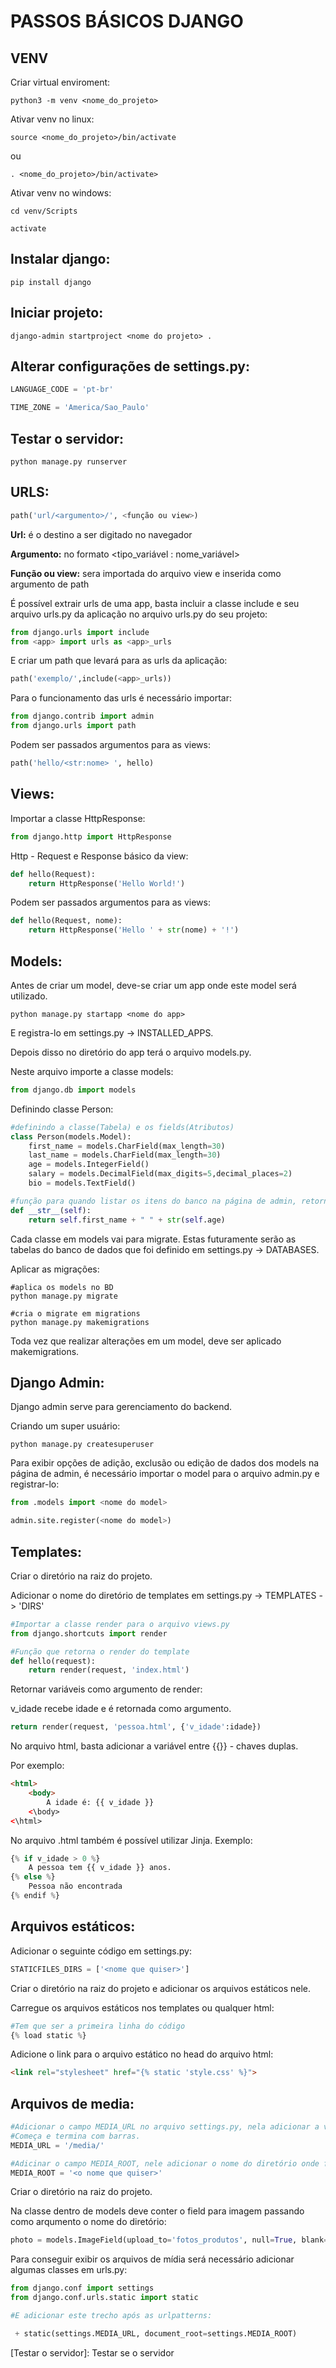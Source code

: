 PASSOS BÁSICOS DJANGO
==================================================

## VENV

Criar virtual enviroment:
    
```shell
python3 -m venv <nome_do_projeto>
```
    
Ativar venv no linux:
    
```shell
source <nome_do_projeto>/bin/activate
```

ou

```shell
. <nome_do_projeto>/bin/activate>
```
    
Ativar venv no windows:
    
```shell
cd venv/Scripts
```

```shell
activate
```
        
## Instalar django:

```shell
pip install django
```

## Iniciar projeto:

```shell
django-admin startproject <nome do projeto> .
```

## Alterar configurações de settings.py:

```python
LANGUAGE_CODE = 'pt-br'
```

```python
TIME_ZONE = 'America/Sao_Paulo'
```

## Testar o servidor:

```shell
python manage.py runserver
```

## URLS:
    
```python
path('url/<argumento>/', <função ou view>)
```

**Url:** é o destino a ser digitado no navegador

**Argumento:** no formato <tipo_variável : nome_variável>

**Função ou view:** sera importada do arquivo view e inserida como argumento de path

É possível extrair urls de uma app, basta incluir a classe include e seu arquivo urls.py da aplicação no arquivo urls.py do seu projeto:
    
```python
from django.urls import include
from <app> import urls as <app>_urls
```
        
E criar um path que levará para as urls da aplicação:
    
```python
path('exemplo/',include(<app>_urls))
```

Para o funcionamento das urls é necessário importar:

```python
from django.contrib import admin
from django.urls import path
```

Podem ser passados argumentos para as views:

```python
path('hello/<str:nome> ', hello)
```
    
## Views:

Importar a classe HttpResponse:

```python
from django.http import HttpResponse
```
    
Http - Request e Response básico da view:

```python
def hello(Request):
    return HttpResponse('Hello World!')
```

Podem ser passados argumentos para as views:

```python
def hello(Request, nome):
    return HttpResponse('Hello ' + str(nome) + '!')
```
            
## Models:

Antes de criar um model, deve-se criar um app onde este model será utilizado.

```shel
python manage.py startapp <nome do app>
```

E registra-lo em settings.py -> INSTALLED_APPS. 

Depois disso no diretório do app terá o arquivo models.py.

Neste arquivo importe a classe models:

```python
from django.db import models
```

Definindo classe Person:

```python
#definindo a classe(Tabela) e os fields(Atributos)
class Person(models.Model):
    first_name = models.CharField(max_length=30)
    last_name = models.CharField(max_length=30)
    age = models.IntegerField()
    salary = models.DecimalField(max_digits=5,decimal_places=2)
    bio = models.TextField()

#função para quando listar os itens do banco na página de admin, retornar o nome e idade
def __str__(self):
    return self.first_name + " " + str(self.age)
```

Cada classe em models vai para migrate.
Estas futuramente serão as tabelas do banco de dados que foi definido em settings.py -> DATABASES.

Aplicar as migrações:

```shell
#aplica os models no BD
python manage.py migrate
```

```shell
#cria o migrate em migrations
python manage.py makemigrations
```

Toda vez que realizar alterações em um model, deve ser aplicado makemigrations.
    
## Django Admin:
    
Django admin serve para gerenciamento do backend.

Criando um super usuário:

```shell
python manage.py createsuperuser
```

Para exibir opções de adição, exclusão ou edição de dados dos models na página de admin, é necessário importar o model para o arquivo admin.py e registrar-lo:

```python
from .models import <nome do model>

admin.site.register(<nome do model>)
```

## Templates:
    
Criar o  diretório na raiz do projeto.

Adicionar o nome do diretório de templates em settings.py -> TEMPLATES -> 'DIRS'

```python
#Importar a classe render para o arquivo views.py
from django.shortcuts import render

#Função que retorna o render do template 
def hello(request):
    return render(request, 'index.html')
```

Retornar variáveis como argumento de render:

v_idade recebe idade e é retornada como argumento.

```python
return render(request, 'pessoa.html', {'v_idade':idade})
```

No arquivo html, basta adicionar a variável entre  {{}} - chaves duplas.

Por exemplo:

```html
<html>
    <body>
        A idade é: {{ v_idade }}
    <\body>
<\html>
```

No arquivo .html também é possível utilizar Jinja. Exemplo:

```python
{% if v_idade > 0 %}
    A pessoa tem {{ v_idade }} anos.
{% else %}
    Pessoa não encontrada
{% endif %}
``` 
    
## Arquivos estáticos:

Adicionar o seguinte código em settings.py:

```python
STATICFILES_DIRS = ['<nome que quiser>']
```

Criar o diretório na raiz do projeto e adicionar os arquivos estáticos nele.

Carregue os arquivos estáticos nos templates ou qualquer html:

```python
#Tem que ser a primeira linha do código
{% load static %}
```

Adicione o link para o arquivo estático no head do arquivo html:

```html
<link rel="stylesheet" href="{% static 'style.css' %}">
```
        
## Arquivos de media:

```python
#Adicionar o campo MEDIA_URL no arquivo settings.py, nela adicionar a variável de media.
#Começa e termina com barras.
MEDIA_URL = '/media/'

#Adicinar o campo MEDIA_ROOT, nele adicionar o nome do diretório onde ficarão os arquivos de mídia.
MEDIA_ROOT = '<o nome que quiser>'
```
Criar o diretório na raiz do projeto.

Na classe dentro de models deve conter o field para imagem passando como arqumento o nome do diretório:

```python
photo = models.ImageField(upload_to='fotos_produtos', null=True, blank=True)
```

Para conseguir exibir os arquivos de mídia será necessário adicionar algumas classes em urls.py:

```python
from django.conf import settings
from django.conf.urls.static import static

#E adicionar este trecho após as urlpatterns:

 + static(settings.MEDIA_URL, document_root=settings.MEDIA_ROOT)
 ```

 [VENV]: https://github.com/hemilioaraujo/DjangoNotes/blob/master/DjangoNotes.md#venv
 [Instalar Django]: https://github.com/hemilioaraujo/DjangoNotes/blob/master/DjangoNotes.md#instalar-django
 [Iniciar projeto]: https://github.com/hemilioaraujo/DjangoNotes/blob/master/DjangoNotes.md#iniciar-projeto
 [Alterar configurações de settings.py]: https://github.com/hemilioaraujo/DjangoNotes/blob/master/DjangoNotes.md#alterar-configura%C3%A7%C3%B5es-de-settingspy
 [Testar o servidor]: Testar se o servidor